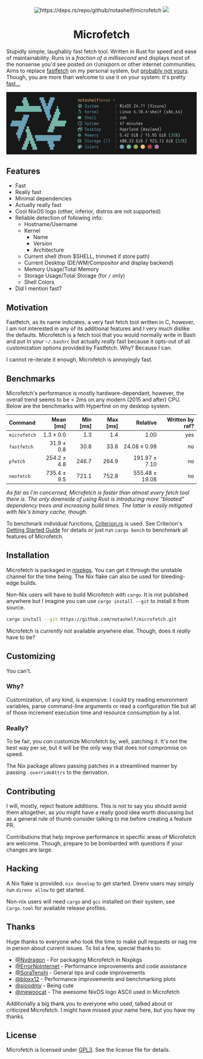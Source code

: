 <div align="center">
    <img src="https://deps.rs/repo/github/notashelf/microfetch/status.svg" alt="https://deps.rs/repo/github/notashelf/microfetch">
    <!-- <img src="https://img.shields.io/github/v/release/notashelf/microfetch?display_name=tag&color=DEA584"> -->
    <img src="https://img.shields.io/github/stars/notashelf/microfetch?label=stars&color=DEA584">
</div>

<h1 align="center">Microfetch</h1>

Stupidly simple, laughably fast fetch tool. Written in Rust for speed and ease
of maintainability. Runs in a _fraction of a millisecond_ and displays _most_ of
the nonsense you'd see posted on r/unixporn or other internet communities. Aims
to replace [fastfetch](https://github.com/fastfetch-cli/fastfetch) on my
personal system, but [probably not yours](#customizing). Though, you are more
than welcome to use it on your system: it's pretty [fast...](#benchmarks)

<p align="center">
  <img
    alt="latest demo"
    src="./.github/assets/demo.png"
    width="850px"
  >
</p>

## Features

- Fast
- Really fast
- Minimal dependencies
- Actually really fast
- Cool NixOS logo (other, inferior, distros are not supported)
- Reliable detection of following info:
  - Hostname/Username
  - Kernel
    - Name
    - Version
    - Architecture
  - Current shell (from $SHELL, trimmed if store path)
  - Current Desktop (DE/WM/Compositor and display backend)
  - Memory Usage/Total Memory
  - Storage Usage/Total Storage (for `/` only)
  - Shell Colors
- Did I mention fast?

## Motivation

Fastfetch, as its name indicates, a very fast fetch tool written in C, however,
I am not interested in any of its additional features and I very much dislike
the defaults. Microfetch is a fetch tool that you would normally write in Bash
and put in your `~/.bashrc` but actually _really_ fast because it opts-out of
all customization options provided by Fastfetch. Why? Because I can.

I cannot re-iterate it enough, Microfetch is annoyingly fast.

## Benchmarks

Microfetch's performance is mostly hardware-dependant, however, the overall
trend seems to be < 2ms on any modern (2015 and after) CPU. Below are the
benchmarks with Hyperfine on my desktop system.

| Command      |   Mean [ms] | Min [ms] | Max [ms] |       Relative | Written by raf? |
| :----------- | ----------: | -------: | -------: | -------------: | --------------: |
| `microfetch` |   1.3 ± 0.0 |      1.3 |      1.4 |           1.00 |             yes |
| `fastfetch`  |  31.9 ± 0.8 |     30.8 |     33.8 |   24.08 ± 0.98 |              no |
| `pfetch`     | 254.2 ± 4.8 |    246.7 |    264.9 |  191.97 ± 7.10 |              no |
| `neofetch`   | 735.4 ± 9.5 |    721.1 |    752.8 | 555.48 ± 19.08 |              no |

_As far as I'm concerned, Microfetch is faster than almost every fetch tool
there is. The only downside of using Rust is introducing more "bloated"
dependency trees and increasing build times. The latter is easily mitigated with
Nix's binary cache, though._

[Criterion.rs]: https://github.com/bheisler/criterion.rs
[Getting Started Guide]: https://bheisler.github.io/criterion.rs/book/getting_started.html

To benchmark individual functions, [Criterion.rs] is used. See Criterion's
[Getting Started Guide] for details or just run `cargo bench` to benchmark all
features of Microfetch.

## Installation

Microfetch is packaged in [nixpkgs](https://github.com/nixos/nixpkgs). You can
get it through the unstable channel for the time being. The Nix flake can also
be used for bleeding-edge builds.

Non-Nix users will have to build Microfetch with `cargo`. It is not published
anywhere but I imagine you can use `cargo install --git` to install it from
source.

```bash
cargo install --git https://github.com/notashelf/microfetch.git
```

Microfetch is _currently_ not available anywhere else. Though, does it _really_
have to be?

## Customizing

You can't.

### Why?

Customization, of any kind, is expensive: I could try reading environment
variables, parse command-line arguments or read a configuration file but all of
those increment execution time and resource consumption by a lot.

### Really?

To be fair, you _can_ customize Microfetch by, well, patching it. It's not the
best way per se, but it will be the only way that does not compromise on speed.

The Nix package allows passing patches in a streamlined manner by passing
`.overrideAttrs` to the derivation.

## Contributing

I will, mostly, reject feature additions. This is not to say you should avoid
them altogether, as you might have a really good idea worth discussing but as a
general rule of thumb consider talking to me before creating a feature PR.

Contributions that help improve performance in specific areas of Microfetch are
welcome. Though, prepare to be bombarded with questions if your changes are
large.

## Hacking

A Nix flake is provided. `nix develop` to get started. Direnv users may simply
run `direnv allow` to get started.

Non-nix users will need `cargo` and `gcc` installed on their system, see
`Cargo.toml` for available release profiles.

## Thanks

Huge thanks to everyone who took the time to make pull requests or nag me in
person about current issues. To list a few, special thanks to:

- [@Nydragon](https://github.com/Nydragon) - For packaging Microfetch in Nixpkgs
- [@ErrorNoInternet](https://github.com/ErrorNoInternet) - Performance
  improvements and code assistance
- [@SoraTenshi](https://github.com/SoraTenshi) - General tips and code
  improvements
- [@bloxx12](https://github.com/bloxx12) - Performance improvements and
  benchmarking plots
- [@sioodmy](https://github.com/sioodmy) - Being cute
- [@mewoocat](https://github.com/mewoocat) - The awesome NixOS logo ASCII used
  in Microfetch

Additionally a big thank you to everyone who used, talked about or criticized
Microfetch. I might have missed your name here, but you have my thanks.

## License

Microfetch is licensed under [GPL3](LICENSE). See the license file for details.
